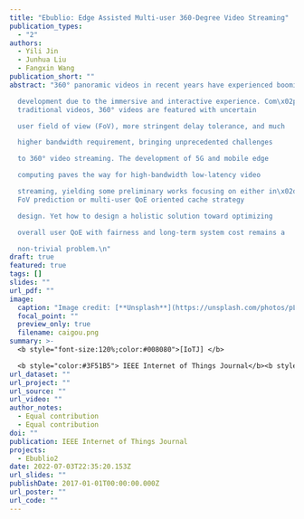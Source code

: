 ```yaml
---
title: "Ebublio: Edge Assisted Multi-user 360-Degree Video Streaming"
publication_types:
  - "2"
authors:
  - Yili Jin
  - Junhua Liu
  - Fangxin Wang
publication_short: ""
abstract: "360° panoramic videos in recent years have experienced booming

  development due to the immersive and interactive experience. Com\x02pared to
  traditional videos, 360° videos are featured with uncertain

  user field of view (FoV), more stringent delay tolerance, and much

  higher bandwidth requirement, bringing unprecedented challenges

  to 360° video streaming. The development of 5G and mobile edge

  computing paves the way for high-bandwidth low-latency video

  streaming, yielding some preliminary works focusing on either in\x02dividual
  FoV prediction or multi-user QoE oriented cache strategy

  design. Yet how to design a holistic solution toward optimizing

  overall user QoE with fairness and long-term system cost remains a

  non-trivial problem.\n"
draft: true
featured: true
tags: []
slides: ""
url_pdf: ""
image:
  caption: "Image credit: [**Unsplash**](https://unsplash.com/photos/pLCdAaMFLTE)"
  focal_point: ""
  preview_only: true
  filename: caigou.png
summary: >-
  <b style="font-size:120%;color:#008080">[IoTJ] </b> 

  <b style="color:#3F51B5"> IEEE Internet of Things Journal</b><b style="color:red"> (Q1)</b> 
url_dataset: ""
url_project: ""
url_source: ""
url_video: ""
author_notes:
  - Equal contribution
  - Equal contribution
doi: ""
publication: IEEE Internet of Things Journal
projects:
  - Ebublio2
date: 2022-07-03T22:35:20.153Z
url_slides: ""
publishDate: 2017-01-01T00:00:00.000Z
url_poster: ""
url_code: ""
---
```

